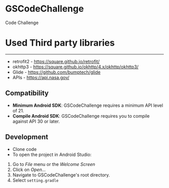 # GSCodeChallenge
Code Challenge

# Used Third party libraries
----------------------------
* retrofit2 - https://square.github.io/retrofit/
* okhttp3 - https://square.github.io/okhttp/4.x/okhttp/okhttp3/
* Glide - https://github.com/bumptech/glide
* APIs  - https://api.nasa.gov/ 

Compatibility
-------------
 * **Minimum Android SDK**: GSCodeChallenge requires a minimum API level of 21.
 * **Compile Android SDK**: GSCodeChallenge requires you to compile against API 30 or later.

Development
-----------
* Clone code
* To open the project in Android Studio:

1. Go to *File* menu or the *Welcome Screen*
2. Click on *Open...*
3. Navigate to GSCodeChallenge's root directory.
4. Select `setting.gradle`

 
